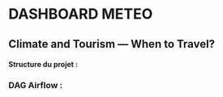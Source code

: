 # **DASHBOARD METEO**

## Climate and Tourism — When to Travel?

#### Structure du projet :

### DAG Airflow :

